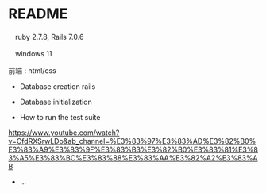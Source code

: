 # README



　ruby 2.7.8, Rails 7.0.6

　windows 11

  前端 : html/css

* Database creation rails

* Database initialization

* How to run the test suite





https://www.youtube.com/watch?v=CfdRXSrwLDo&ab_channel=%E3%83%97%E3%83%AD%E3%82%B0%E3%83%A9%E3%83%9F%E3%83%B3%E3%82%B0%E3%83%81%E3%83%A5%E3%83%BC%E3%83%88%E3%83%AA%E3%82%A2%E3%83%AB

* ...
